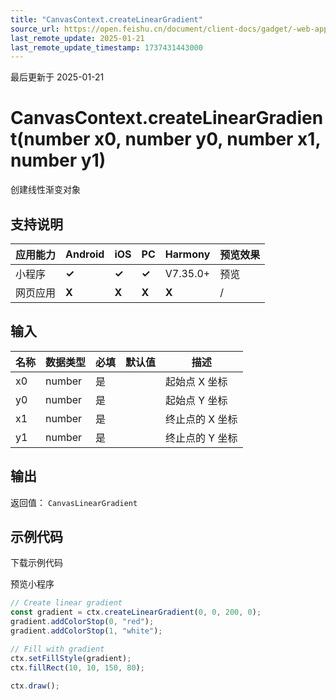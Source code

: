 ```yaml
---
title: "CanvasContext.createLinearGradient"
source_url: https://open.feishu.cn/document/client-docs/gadget/-web-app-api/interface/canvas-drawing/canvascontext/canvascontext-createLinearGradient
last_remote_update: 2025-01-21
last_remote_update_timestamp: 1737431443000
---
```

最后更新于 2025-01-21

# CanvasContext.createLinearGradient(number x0, number y0, number x1, number y1)

创建线性渐变对象

## 支持说明

应用能力 | Android | iOS | PC | Harmony | 预览效果
--- | --- | --- | --- | --- | ---
小程序 | **✓** | **✓** | **✓** | V7.35.0+ | 预览
网页应用 | **X** | **X** | **X** | **X** | /

## 输入

名称 | 数据类型 | 必填 | 默认值 | 描述
--- | --- | --- | --- | ---
x0 | number | 是 |  | 起始点 X 坐标
y0 | number | 是 |  | 起始点 Y 坐标
x1 | number | 是 |  | 终止点的 X 坐标
y1 | number | 是 |  | 终止点的 Y 坐标

## 输出

返回值：
`CanvasLinearGradient`

## 示例代码

<md-download-code href="https://open.feishu.cn/document/uYjL24iN/uYDM04iNwQjL2ADN" mobileDisplay="none">下载示例代码</md-download-code>

<div style="display: flex">
    预览小程序

</div> 

```javascript
// Create linear gradient
const gradient = ctx.createLinearGradient(0, 0, 200, 0);
gradient.addColorStop(0, "red");
gradient.addColorStop(1, "white");

// Fill with gradient
ctx.setFillStyle(gradient);
ctx.fillRect(10, 10, 150, 80);

ctx.draw();
```
